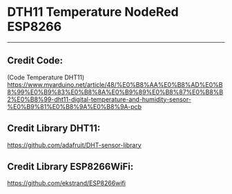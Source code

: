 # DTH11 Temperature NodeRed ESP8266
-------
Credit Code:
-----
(Code Temperature DHT11) https://www.myarduino.net/article/48/%E0%B8%AA%E0%B8%AD%E0%B8%99%E0%B9%83%E0%B8%8A%E0%B9%89%E0%B8%87%E0%B8%B2%E0%B8%99-dht11-digital-temperature-and-humidity-sensor-%E0%B9%81%E0%B8%9A%E0%B8%9A-pcb

Credit Library DHT11:
----
https://github.com/adafruit/DHT-sensor-library 

Credit Library ESP8266WiFi: 
----
https://github.com/ekstrand/ESP8266wifi

